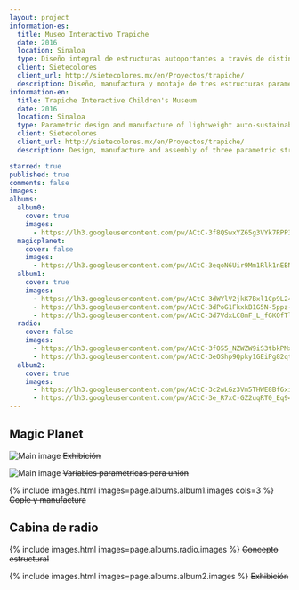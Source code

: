 ```yaml
---
layout: project
information-es:
  title: Museo Interactivo Trapiche
  date: 2016
  location: Sinaloa
  type: Diseño integral de estructuras autoportantes a través de distintas estrategias de panelización
  client: Sietecolores
  client_url: http://sietecolores.mx/en/Proyectos/trapiche/
  description: Diseño, manufactura y montaje de tres estructuras paramétricas. La primera en su totalidad de aluminio, Magic Planet,  La segunda Cabina de Radio de madera y aluminio y por último Cama de Clavos en madera únicamente
information-en:
  title: Trapiche Interactive Children's Museum
  date: 2016
  location: Sinaloa
  type: Parametric design and manufacture of lightweight auto-sustainable structures
  client: Sietecolores
  client_url: http://sietecolores.mx/en/Proyectos/trapiche/
  description: Design, manufacture and assembly of three parametric structures. The first one in aluminum called 'Magic Planet', The second one called 'Radio Cabin' made of wood and composite aluminum and finally 'Bed of Nails' only in wood

starred: true
published: true
comments: false
images:
albums:
  album0:
    cover: true
    images:
      - https://lh3.googleusercontent.com/pw/ACtC-3f8QSwxYZ65g3VYk7RPP3DUB9nLMH6s81JQao-vAutG6D9A1cBNmRabm7E_aKd9MR4NJgjI59l56hXpDPFylWhVh_QopZBI-fjwv8JZYc8dedquzCZlUL5oyij-eX4kNRyKISn94Sfur8WS9LPNF2wQFg=w1527-h1018-no?authuser=1
  magicplanet:
    cover: false
    images:
      - https://lh3.googleusercontent.com/pw/ACtC-3eqoN6Uir9Mm1Rlk1nEBNTTqZKuzFO72O5RwjhLedBNIcwY5o6occrcYUzxwj0KDa4RfslBoHW6PDpuufLx5PJzDV1yB00I_KJSHXTedgfhzKUC9wEz6cLuJ1UVm-qmVN5VR8dtBbEfaAj5cDmzqqfOyQ=w1006-h144-no?authuser=1
  album1:
    cover: true
    images:
      - https://lh3.googleusercontent.com/pw/ACtC-3dWYlV2jkK7Bxl1Cp9L2485G9Cfhfn384HxU9XvkJQk0zr-UO9eCO2_N_vBPztkt9482ok-t8ZIBzgh6hpJdos1sBqCYLwnYLJE3tukrBcZxrPhnaIj-R1slX5fT1Ckvbbbbvv7WpkdzvrhoD8ObXIxaw=w764-h1018-no?authuser=1
      - https://lh3.googleusercontent.com/pw/ACtC-3dPoG1FkxkB1G5N-5ppz-ezLT5kiJklnOwb9sPc_6zCoaOM9UItSAZZzUhUFeJJtfqhCROcYTU75G4oW_ltztQRCo0MAJb5n3tt-f5wj8Hd4BiNxGJXq2k6ifcRlCo37Skv4TuI3d2emCSg2HtFUE3WPg=w1358-h1018-no?authuser=1
      - https://lh3.googleusercontent.com/pw/ACtC-3d7VdxLC8mF_L_fGKOfTlDOL7kSESEKD67fFWiQitULIvChknDNC5SVzA-8LDzo4z2J94yD_w2wiIUM_v0M44LFO_XaVu6ZQRnvVueb8Nh6gGkwrFNN0F_dW2B9sUtFkDOvAy8FYC81iyahj8IDC3ytYQ=w1669-h1018-no?authuser=1
  radio:
    cover: false
    images:
      - https://lh3.googleusercontent.com/pw/ACtC-3f055_NZWZW9iS3tbkPMxUOfdBAOEstwc5vHcEPdDBCK_N0FHcLJIXJVi8sNZfe8Z_5EbJgehqxgFJRMgzp07j4VO-qvONW-SHHTjMVhFHDmYI3U8czQ8aYzCEw-f1M_YfXvJyG8qT8rCHH6BZh4PhKtg=w508-h480-no?authuser=1
      - https://lh3.googleusercontent.com/pw/ACtC-3eOShp9Qpky1GEiPg82qtgWGYdBvcr9nDu9Ov5A5W-MH4LUvDxj1DDGgO4fnVuwpl3VkacJSb68S9JUi1j0WXvIz2GOE6_cac20O8tk6fhdzj-bD8HXKsXQgSQyAcxF0JJcxD54R4Kcj5jBsOvE7xvGgg=w484-h456-no?authuser=1
  album2:
    cover: true
    images:
      - https://lh3.googleusercontent.com/pw/ACtC-3c2wLGz3Vm5THWE8Bf6xigfJJRWjiGOik1bTdMNagou0op4SF_2v4rDZQ95NDN3gtgDNJJPyZeatQQjkMxxAa5YjIDElKidjhrSrNy_L4Spsbplk9VkwV88FEPaueAss8awFrw4D3ayokkNA8Yn7oBITg=w1618-h1018-no?authuser=1
      - https://lh3.googleusercontent.com/pw/ACtC-3e_R7xC-GZ2uqRT0_Eq94OjSdj1lxKVOUPBDB54AHHyCBTF4jANdpDAfKpbCiCJM6qXBsV8DF_jj6m279w0Z9Yh8yEjhxoOMXErtRo5zbBf_lWK5QnXL_EOIzUcnVDZEEJEgfkzkukSbmUDeo9PtVIjwg=w1364-h1018-no?authuser=1
---
```


## Magic Planet

![Main image]({{page.albums.album0.images[0]}})
~~Exhibición~~

![Main image]({{page.albums.magicplanet.images[0]}})
~~Variables paramétricas para unión~~

{% include images.html images=page.albums.album1.images cols=3 %}
~~Cople y manufactura~~

## Cabina de radio

{% include images.html images=page.albums.radio.images %}
~~Concepto estructural~~

{% include images.html images=page.albums.album2.images %}
~~Exhibición~~
